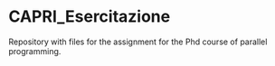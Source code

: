 # CAPRI_Esercitazione
Repository with files for the assignment for the Phd course of parallel programming.
